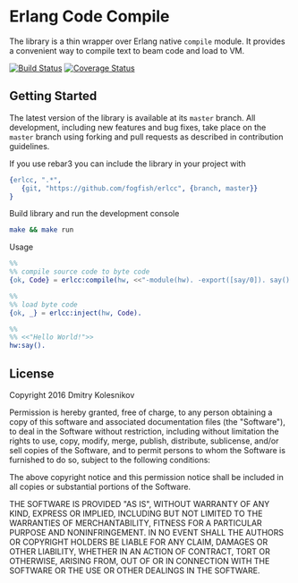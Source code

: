 # Erlang Code Compile

The library is a thin wrapper over Erlang native `compile` module. It provides a convenient way to compile text to beam code and load to VM.

[![Build Status](https://secure.travis-ci.org/fogfish/erlcc.svg?branch=master)](http://travis-ci.org/fogfish/erlcc) 
[![Coverage Status](https://coveralls.io/repos/github/fogfish/erlcc/badge.svg?branch=master)](https://coveralls.io/github/fogfish/erlcc?branch=master) 

## Getting Started

The latest version of the library is available at its `master` branch. All development, including new features and bug fixes, take place on the `master` branch using forking and pull requests as described in contribution guidelines.

If you use rebar3 you can include the library in your project with

```erlang
{erlcc, ".*",
   {git, "https://github.com/fogfish/erlcc", {branch, master}}
}
```

Build library and run the development console

```bash
make && make run
```

Usage

```erlang
%%
%% compile source code to byte code
{ok, Code} = erlcc:compile(hw, <<"-module(hw). -export([say/0]). say() -> <<\"Hello World!\">>.">>).

%%
%% load byte code 
{ok, _} = erlcc:inject(hw, Code).

%%
%% <<"Hello World!">>
hw:say().
```

## License

Copyright 2016 Dmitry Kolesnikov

Permission is hereby granted, free of charge, to any person obtaining a copy of this software and associated documentation files (the "Software"), to deal in the Software without restriction, including without limitation the rights to use, copy, modify, merge, publish, distribute, sublicense, and/or sell copies of the Software, and to permit persons to whom the Software is furnished to do so, subject to the following conditions:

The above copyright notice and this permission notice shall be included in all copies or substantial portions of the Software.

THE SOFTWARE IS PROVIDED "AS IS", WITHOUT WARRANTY OF ANY KIND, EXPRESS OR IMPLIED, INCLUDING BUT NOT LIMITED TO THE WARRANTIES OF MERCHANTABILITY, FITNESS FOR A PARTICULAR PURPOSE AND NONINFRINGEMENT. IN NO EVENT SHALL THE AUTHORS OR COPYRIGHT HOLDERS BE LIABLE FOR ANY CLAIM, DAMAGES OR OTHER LIABILITY, WHETHER IN AN ACTION OF CONTRACT, TORT OR OTHERWISE, ARISING FROM, OUT OF OR IN CONNECTION WITH THE SOFTWARE OR THE USE OR OTHER DEALINGS IN THE SOFTWARE.
